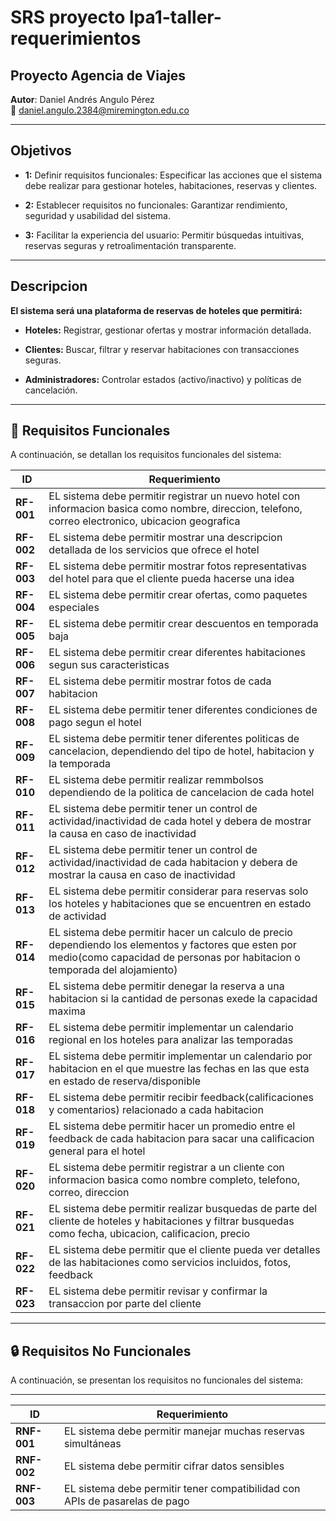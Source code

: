 # SRS proyecto lpa1-taller-requerimientos

## Proyecto Agencia de Viajes

**Autor**: Daniel Andrés Angulo Pérez  
📧 [daniel.angulo.2384@miremington.edu.co]()

---
## Objetivos
- **1:** Definir requisitos funcionales: Especificar las acciones que el sistema debe realizar para gestionar hoteles, habitaciones, reservas y clientes.

- **2:** Establecer requisitos no funcionales: Garantizar rendimiento, seguridad y usabilidad del sistema.

- **3:** Facilitar la experiencia del usuario: Permitir búsquedas intuitivas, reservas seguras y retroalimentación transparente.

---

## Descripcion
**El sistema será una plataforma de reservas de hoteles que permitirá:**

- **Hoteles:** Registrar, gestionar ofertas y mostrar información detallada.

- **Clientes:** Buscar, filtrar y reservar habitaciones con transacciones seguras.

- **Administradores:** Controlar estados (activo/inactivo) y políticas de cancelación.

---

## 📌 Requisitos Funcionales  

A continuación, se detallan los requisitos funcionales del sistema:

| **ID**  | **Requerimiento**                |
|---------|-----------------------------------|
|**RF-001**|EL sistema debe permitir registrar un nuevo hotel con informacion basica como nombre, direccion, telefono, correo electronico, ubicacion geografica|
|**RF-002**|EL sistema debe permitir mostrar una descripcion detallada de los servicios que ofrece el hotel|
|**RF-003**|EL sistema debe permitir mostrar fotos representativas del hotel para que el cliente pueda hacerse una idea|
|**RF-004**|EL sistema debe permitir crear ofertas, como paquetes especiales|
|**RF-005**|EL sistema debe permitir crear descuentos en temporada baja|
|**RF-006**|EL sistema debe permitir crear diferentes habitaciones segun sus caracteristicas|
|**RF-007**|EL sistema debe permitir mostrar fotos de cada habitacion|
|**RF-008**|EL sistema debe permitir tener diferentes condiciones de pago segun el hotel|
|**RF-009**|EL sistema debe permitir tener diferentes politicas de cancelacion, dependiendo del tipo de hotel, habitacion y la temporada|
|**RF-010**|EL sistema debe permitir realizar remmbolsos dependiendo de la politica de cancelacion de cada hotel|
|**RF-011**|EL sistema debe permitir tener un control de actividad/inactividad de cada hotel y debera de mostrar la causa en caso de inactividad|
|**RF-012**|EL sistema debe permitir tener un control de actividad/inactividad de cada habitacion y debera de mostrar la causa en caso de inactividad|
|**RF-013**|EL sistema debe permitir considerar para reservas solo los hoteles y habitaciones que se encuentren en estado de actividad|
|**RF-014**|EL sistema debe permitir hacer un calculo de precio dependiendo los elementos y factores que esten por medio(como capacidad de personas por habitacion o temporada del alojamiento)|
|**RF-015**|EL sistema debe permitir denegar la reserva a una habitacion si la cantidad de personas exede la capacidad maxima|
|**RF-016**|EL sistema debe permitir implementar un calendario regional en los hoteles para analizar las temporadas|
|**RF-017**|EL sistema debe permitir implementar un calendario por habitacion en el que muestre las fechas en las que esta en estado de reserva/disponible|
|**RF-018**|EL sistema debe permitir recibir feedback(calificaciones y comentarios) relacionado a cada habitacion|
|**RF-019**|EL sistema debe permitir hacer un promedio entre el feedback de cada habitacion para sacar una calificacion general para el hotel|
|**RF-020**|EL sistema debe permitir registrar a un cliente con informacion basica como nombre completo, telefono, correo, direccion|
|**RF-021**|EL sistema debe permitir realizar busquedas de parte del cliente de hoteles y habitaciones y filtrar busquedas como fecha, ubicacion, calificacion, precio|
|**RF-022**|EL sistema debe permitir que el cliente pueda ver detalles de las habitaciones como servicios incluidos, fotos, feedback|
|**RF-023**|EL sistema debe permitir revisar y confirmar la transaccion por parte del cliente|

---

## 🔒 Requisitos No Funcionales  

A continuación, se presentan los requisitos no funcionales del sistema:

---

| **ID**  | **Requerimiento**                |
|---------|-----------------------------------|
|**RNF-001**|EL sistema debe permitir manejar muchas reservas simultáneas|
|**RNF-002**|EL sistema debe permitir cifrar datos sensibles |
|**RNF-003**|EL sistema debe permitir tener compatibilidad con APIs de pasarelas de pago |